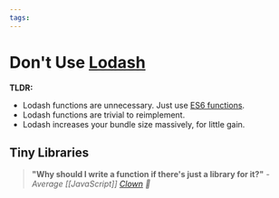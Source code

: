 ```yaml
---
tags:
---
```


# Don't Use [Lodash](https://lodash.com/)

**TLDR:**
- Lodash functions are unnecessary. Just use [ES6 functions](Arrays#Array%20ES%20Functions).
- Lodash functions are trivial to reimplement.
- Lodash increases your bundle size massively, for little gain.

## Tiny Libraries

> **"Why should I write a function if there's just a library for it?"**
> _- Average [[JavaScript]] [Clown](https://cute.engineer/) 🤡_


